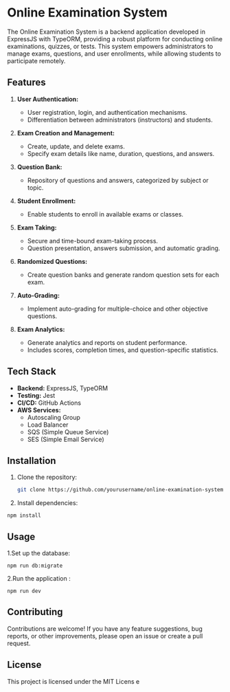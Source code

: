 ﻿# Online Examination System

The Online Examination System is a backend application developed in ExpressJS with TypeORM, providing a robust platform for conducting online examinations, quizzes, or tests. This system empowers administrators to manage exams, questions, and user enrollments, while allowing students to participate remotely.

## Features

1. **User Authentication:**
   - User registration, login, and authentication mechanisms.
   - Differentiation between administrators (instructors) and students.

2. **Exam Creation and Management:**
   - Create, update, and delete exams.
   - Specify exam details like name, duration, questions, and answers.

3. **Question Bank:**
   - Repository of questions and answers, categorized by subject or topic.

4. **Student Enrollment:**
   - Enable students to enroll in available exams or classes.

5. **Exam Taking:**
   - Secure and time-bound exam-taking process.
   - Question presentation, answers submission, and automatic grading.

6. **Randomized Questions:**
   - Create question banks and generate random question sets for each exam.

7. **Auto-Grading:**
   - Implement auto-grading for multiple-choice and other objective questions.

8. **Exam Analytics:**
   - Generate analytics and reports on student performance.
   - Includes scores, completion times, and question-specific statistics.

## Tech Stack

- **Backend:** ExpressJS, TypeORM
- **Testing:** Jest
- **CI/CD:** GitHub Actions
- **AWS Services:**
  - Autoscaling Group
  - Load Balancer
  - SQS (Simple Queue Service)
  - SES (Simple Email Service)

## Installation

1. Clone the repository:
   ```bash
   git clone https://github.com/yourusername/online-examination-system.git
2. Install dependencies:
```
npm install

```

## Usage

1.Set up the database:
```
npm run db:migrate
```
2.Run the application :
```
npm run dev
```
## Contributing
Contributions are welcome! If you have any feature suggestions, bug reports, or other improvements, please open an issue or create a pull request.

## License
This project is licensed under the MIT Licens e

